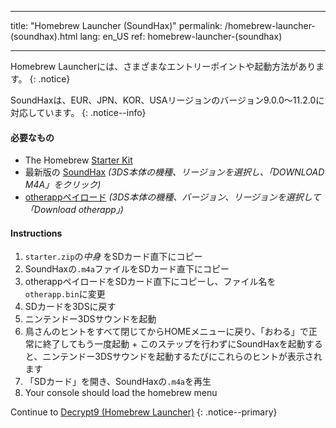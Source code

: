 * * *

title: "Homebrew Launcher (SoundHax)" permalink: /homebrew-launcher-(soundhax).html lang: en_US ref: homebrew-launcher-(soundhax)

* * *

Homebrew Launcherには、さまざまなエントリーポイントや起動方法があります。 {: .notice}

SoundHaxは、EUR、JPN、KOR、USAリージョンのバージョン9.0.0〜11.2.0に対応しています。 {: .notice--info}

#### 必要なもの

+ The Homebrew [Starter Kit](http://smealum.github.io/ninjhax2/starter.zip)
+ 最新版の [SoundHax](http://soundhax.com/) *(3DS本体の機種、リージョンを選択し、「DOWNLOAD M4A」をクリック)*
+ [otherappペイロード](https://smealum.github.io/3ds/#otherapp) *(3DS本体の機種、バージョン、リージョンを選択して「Download otherapp」)*

#### Instructions

  1. `starter.zip`の*中身* をSDカード直下にコピー
  2. SoundHaxの`.m4a`ファイルをSDカード直下にコピー
  3. otherappペイロードをSDカード直下にコピーし、ファイル名を`otherapp.bin`に変更
  4. SDカードを3DSに戻す
  5. ニンテンドー3DSサウンドを起動
  6. 鳥さんのヒントをすべて閉じてからHOMEメニューに戻り、「おわる」で正常に終了してもう一度起動 
    + このステップを行わずにSoundHaxを起動すると、ニンテンドー3DSサウンドを起動するたびにこれらのヒントが表示されます
  7. 「SDカード」を開き、SoundHaxの`.m4a`を再生
  8. Your console should load the homebrew menu

Continue to [Decrypt9 (Homebrew Launcher)](decrypt9-(homebrew-launcher)) {: .notice--primary}
